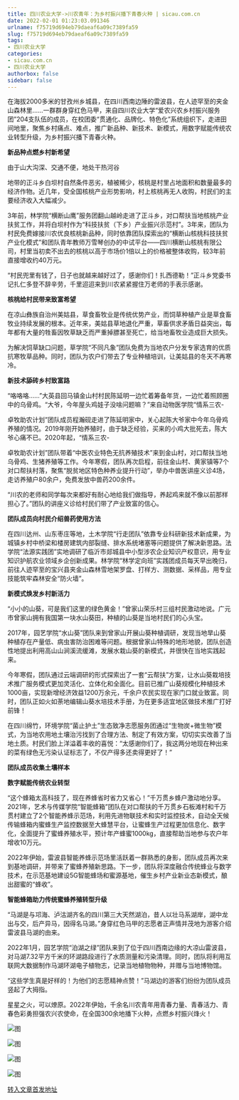 ```yaml
---
title: 四川农业大学->川农青年：为乡村振兴播下青春火种 | sicau.com.cn
date: 2022-02-01 01:23:03.091346
urlname: f75719d694eb79daeaf6a09c7389fa59
slug: f75719d694eb79daeaf6a09c7389fa59
tags: 
- 四川农业大学
categories:
- sicau.com.cn
- 四川农业大学
authorbox: false
sidebar: false
---
```

在海拔2000多米的甘孜州乡城县，在四川西南边陲的雷波县，在人迹罕至的夹金山森林里……一群群身穿红色马甲，来自四川农业大学“爱农兴农乡村振兴服务团”204支队伍的成员，在校团委“贯通化、品牌化、特色化”系统组织下，走进田间地里，聚焦乡村痛点、难点，推广新品种、新技术、新模式，用数字赋能传统农业转型升级，为乡村振兴播下青春火种。

**新品种点燃乡村新希望**

由于山大沟深、交通不便，地处干热河谷
<!--more-->
地带的正斗乡白坝村自然条件恶劣，植被稀少，核桃是村里占地面积和数量最多的经济作物。近几年，受全国核桃产业形势影响，村上核桃再无人收购，村民们的主要经济收入大幅减少。

3年前，林学院“横断山鹰”服务团翻山越岭走进了正斗乡，对口帮扶当地核桃产业扶贫工作，并将白坝村作为“科技扶贫（下乡）产业振兴示范村”。3年来，团队为村民免费嫁接川农优良核桃新品种，同时依靠团队探索出的“横断山核桃科技扶贫产业化模式”和团队青年教师万雪琴创办的中试平台——四川横断山核桃有限公司，村里当初卖不出去的核桃以高于市场价1倍以上的价格被整体收购，较3年前直接增收约40万元。

“村民兜里有钱了，日子也就越来越好过了，感谢你们！扎西德勒！”正斗乡党委书记扎仁多登不辞辛劳，千里迢迢来到川农紧紧握住万老师的手表示感谢。

**核桃给村民带来致富希望**

在凉山彝族自治州美姑县，草食畜牧业是传统优势产业，而饲草种植产业是草食畜牧业持续发展的根本。近年来，美姑县草地退化严重，草畜供求矛盾日益突出，每年都有大量的牲畜因牧草缺乏而严重掉膘甚至死亡，给当地畜牧业造成巨大损失。

为解决饲草缺口问题，草学院“不同凡象”团队免费为当地农户分发专家选育的优质抗寒牧草品种。同时，团队为农户们带去了专业种植培训，让美姑县的冬天不再寒冷。

**新技术舔砖乡村致富路**

“咯咯咯……”大英县回马镇金山村村民陈延明一边忙着筹备年货，一边忙着照顾圈中的乌骨鸡。“大爷，今年屋头鸡娃子没啥问题嘛？”来自动物医学院“情系三农-

卓牧助农计划”团队成员程瀚砚走进了陈延明家中，关心起陈大爷家中今年乌骨鸡养殖的情况。2019年刚开始养殖时，由于缺乏经验，买来的小鸡大批死去，陈大爷心痛不已。2020年起，“情系三农-

卓牧助农计划”团队带着“中医农业特色无抗养殖技术”来到金山村，对口帮扶当地乌骨鸡、生猪养殖等工作。今年寒假，团队再次启程，前往金山村、黄家镇等7个对口帮扶村落，聚焦“脱贫地区特色种养业提升行动”，举办中兽医讲座义诊4场，走访养殖户80余户，免费发放中兽药200余件。

“川农的老师和同学每次来都好有耐心地给我们做指导，养起鸡来就不像以前那样担心了。”团队的讲座义诊给村民们带了产业致富的信心。

**团队成员向村民介绍兽药使用方法**

在四川达州、山东枣庄等地，土木学院“行走团队”依靠专业科研新技术新成果，为城镇乡村中桥梁和楼房建筑内部裂缝、排水系统堵塞等问题提供了解决新思路。法学院“法源实践团”实地调研了临沂市郯城县中小型涉农企业知识产权意识，用专业知识护航农业领域乡企创新成果。林学院“林学定向班”实践团成员每天早出晚归，前往人迹罕至的宝兴县夹金山森林雪地架罗盘、打样方、测数据、采样品，用专业技能筑牢森林安全“防火墙”。

**新模式焕发乡村新活力**

“小小的山葵，可是我们这里的绿色黄金！”曾家山荣乐村三组村民激动地说。广元市曾家山拥有我国第一块水山葵田，种植的山葵是当地村民们的心头宝。

2017年，园艺学院“水山葵”团队来到曾家山开展山葵种植调研，发现当地旱山葵种植存在产量低、病虫害防治困难等问题。根据曾家山特殊的地形地貌，团队创造性地提出利用高山山涧溪流缓滩，发展水栽山葵的新模式，并很快在当地实践起来。

今年寒假，团队通过云端调研的形式探索出了一套“云帮扶”方案，让水山葵栽培技术推广服务模式更加灵活化、立体化和全面化。目前已推广山葵规模化种植技术1000亩，实现新增经济效益1200万余元，千余户农民实现在家门口就业致富。同时，团队正如火如荼地编辑山葵水培技术手册，为在更多适宜地区做技术推广打好前锋！

在四川绵竹，环境学院“菌止护土”生态致净志愿服务团通过“生物炭+微生物”模式，为当地农用地土壤治污找到了合理方法、制定了有效方案，切切实实改善了当地土质。村民们脸上洋溢着丰收的喜悦：“太感谢你们了，我这两分地现在种出来的菜有绿色无污染认证标志了，不仅产得多还卖得更好了！”

**团队成员收集土壤样本**

**数字赋能传统农业转型**

“这个蜂箱太高科技了，现在养蜂省时省力又省心！”千万贯乡蜂户激动地分享。2021年，艺术与传媒学院“智能蜂箱”团队在对口帮扶的千万贯乡石板滩村和千万贯村建立了2个智能养蜂示范场，利用先进物联技术和实时监控技术，自动全天候传输蜂箱内蜜蜂生产监控数据至大蜂慧平台，让蜜蜂生产过程更加信息化、数字化，全面提升了蜜蜂养殖水平，预计年产蜂蜜1000kg，直接帮助当地参与农户年增收10万元。

2022年伊始，雷波县智能养蜂示范场里活跃着一群熟悉的身影，团队成员再次来到基地调研，并带来了蜜蜂养殖新思路。下一步，团队将深度融合传统蜂业与数字技术，在示范基地建设5G智能蜂场和蜜源基地，催生乡村产业新业态新模式，酿出甜蜜的“蜂收”。

**智能蜂箱助力传统蜜蜂养殖转型升级**

“马湖是与邛海、泸沽湖齐名的四川第三大天然湖泊，昔人以壮马系湖岸，湖中龙出与交，后产异马，因得名马湖。”身穿红色马甲的志愿者正声情并茂地为游客介绍雷波县马湖的由来。

2022年1月，园艺学院“泊湖之绿”团队来到了位于四川西南边缘的大凉山雷波县，对马湖7.32平方千米的环湖路段进行了水质测量和污染清理。同时，团队将利用互联网大数据制作马湖环湖电子植物志，记录当地植物物种，并赠与当地博物馆。

“这些学生真是好样的！为他们的志愿精神点赞！”马湖边的游客们纷纷为团队成员竖起了大拇指。

星星之火，可以燎原。2022年伊始，千余名川农青年用青春力量、青春活力、青春色彩勇担强农兴农使命，在全国300余地播下火种，点燃乡村振兴烽火！

![图](https://news.sicau.edu.cn/__local/3/0E/EE/779F713C02AFC48161FD4006BC6_3EB1F0B0_4676F.png)

![图](https://news.sicau.edu.cn/__local/4/40/BE/640357C50E3A7E83FD552AA0FA0_5E73D5EB_2B3E4.jpg)

![图](https://news.sicau.edu.cn/__local/6/43/6B/1FDBE052AB68BB0B4DB38CC7437_05C91593_23E4A.jpg)

![图](https://news.sicau.edu.cn/__local/0/66/77/587F68907BC7A86382BACB6B583_15567928_1C482.jpg)

[转入文章首发地址](https://news.sicau.edu.cn/info/1078/66621.htm)